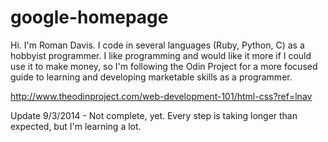 google-homepage
===============
Hi. I'm Roman Davis. I code in several languages (Ruby, Python, C) as a hobbyist programmer. I like programming and would like it more if I could use it to make money, so I'm following the Odin Project for a more focused guide to learning and developing marketable skills as a programmer.

http://www.theodinproject.com/web-development-101/html-css?ref=lnav

Update 9/3/2014 - Not complete, yet. Every step is taking longer than expected, but I'm learning a lot.